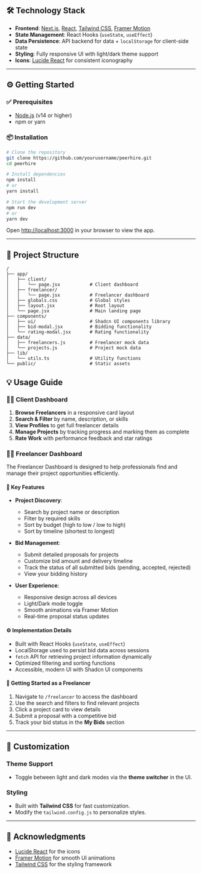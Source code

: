 ## 🛠️ Technology Stack

- **Frontend**: [Next.js](https://nextjs.org/), [React](https://reactjs.org/), [Tailwind CSS](https://tailwindcss.com/), [Framer Motion](https://www.framer.com/motion/)
- **State Management**: React Hooks (`useState`, `useEffect`)
- **Data Persistence**: API backend for data + `localStorage` for client-side state
- **Styling**: Fully responsive UI with light/dark theme support
- **Icons**: [Lucide React](https://lucide.dev/) for consistent iconography

---

## ⚙️ Getting Started

### ✅ Prerequisites

- [Node.js](https://nodejs.org/) (v14 or higher)
- npm or yarn

### 📦 Installation

```bash
# Clone the repository
git clone https://github.com/yourusername/peerhire.git
cd peerhire

# Install dependencies
npm install
# or
yarn install

# Start the development server
npm run dev
# or
yarn dev
```

Open [http://localhost:3000](http://localhost:3000) in your browser to view the app.

---

## 📁 Project Structure

```
/
├── app/
│   ├── client/
│   │   └── page.jsx           # Client dashboard
│   ├── freelancer/
│   │   └── page.jsx           # Freelancer dashboard
│   ├── globals.css            # Global styles
│   ├── layout.jsx             # Root layout
│   └── page.jsx               # Main landing page
├── components/
│   ├── ui/                    # Shadcn UI components library
│   ├── bid-modal.jsx          # Bidding functionality
│   └── rating-modal.jsx       # Rating functionality
├── data/
│   ├── freelancers.js         # Freelancer mock data
│   └── projects.js            # Project mock data
├── lib/
│   └── utils.ts               # Utility functions
└── public/                    # Static assets

```


## 💡 Usage Guide

### 👩‍💼 Client Dashboard

1. **Browse Freelancers** in a responsive card layout  
2. **Search & Filter** by name, description, or skills  
3. **View Profiles** to get full freelancer details  
4. **Manage Projects** by tracking progress and marking them as complete  
5. **Rate Work** with performance feedback and star ratings

### 🧑‍💻 Freelancer Dashboard

The Freelancer Dashboard is designed to help professionals find and manage their project opportunities efficiently.

#### 🔑 Key Features

- **Project Discovery**:
  - Search by project name or description  
  - Filter by required skills  
  - Sort by budget (high to low / low to high)  
  - Sort by timeline (shortest to longest)

- **Bid Management**:
  - Submit detailed proposals for projects  
  - Customize bid amount and delivery timeline  
  - Track the status of all submitted bids (pending, accepted, rejected)  
  - View your bidding history  

- **User Experience**:
  - Responsive design across all devices  
  - Light/Dark mode toggle  
  - Smooth animations via Framer Motion  
  - Real-time proposal status updates  

#### ⚙️ Implementation Details

- Built with React Hooks (`useState`, `useEffect`)
- LocalStorage used to persist bid data across sessions
- `fetch` API for retrieving project information dynamically
- Optimized filtering and sorting functions
- Accessible, modern UI with Shadcn UI components

#### 🚀 Getting Started as a Freelancer

1. Navigate to `/freelancer` to access the dashboard  
2. Use the search and filters to find relevant projects  
3. Click a project card to view details  
4. Submit a proposal with a competitive bid  
5. Track your bid status in the **My Bids** section

---



## 🎨 Customization

### Theme Support
- Toggle between light and dark modes via the **theme switcher** in the UI.

### Styling
- Built with **Tailwind CSS** for fast customization.
- Modify the `tailwind.config.js` to personalize styles.

---

## 🙏 Acknowledgments

- [Lucide React](https://lucide.dev/) for the icons
- [Framer Motion](https://www.framer.com/motion/) for smooth UI animations
- [Tailwind CSS](https://tailwindcss.com/) for the styling framework
